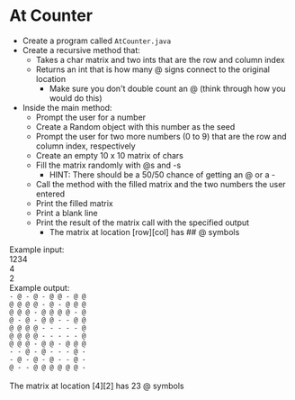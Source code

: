 # At Counter

- Create a program called `AtCounter.java`
- Create a recursive method that:
  - Takes a char matrix and two ints that are the row and column index
  - Returns an int that is how many @ signs connect to the original location
    - Make sure you don't double count an @ (think through how you would do this)
- Inside the main method:
  - Prompt the user for a number
  - Create a Random object with this number as the seed
  - Prompt the user for two more numbers (0 to 9) that are the row and column index, respectively
  - Create an empty 10 x 10 matrix of chars
  - Fill the matrix randomly with @s and -s
    - HINT: There should be a 50/50 chance of getting an @ or a -
  - Call the method with the filled matrix and the two numbers the user entered
  - Print the filled matrix
  - Print a blank line
  - Print the result of the matrix call with the specified output
    - The matrix at location [row][col] has ## @ symbols

Example input:\
1234\
4\
2\
Example output:\
`- @ - @ - @ @ - @ @`\
`@ @ @ @ - @ - @ @ @`\
`@ @ @ - @ @ @ @ - @`\
`@ - @ - @ @ - - @ @`\
`@ @ @ @ - - - - - @`\
`@ @ @ @ - - - - - @`\
`@ @ @ - @ @ - @ @ @`\
`- - @ - @ - - - @ -`\
`- @ - @ - @ - - @ -`\
`@ - - @ @ @ @ @ @ -`\
\
The matrix at location [4][2] has 23 @ symbols
